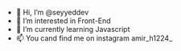 - 👋 Hi, I’m @seyyeddev
- 👀 I’m interested in Front-End
- 🌱 I’m currently learning Javascript
- 📫 You cand find me on instagram amir_h1224_

<!---
seyyeddev/seyyeddev is a ✨ special ✨ repository because its `README.md` (this file) appears on your GitHub profile.
You can click the Preview link to take a look at your changes.
--->
